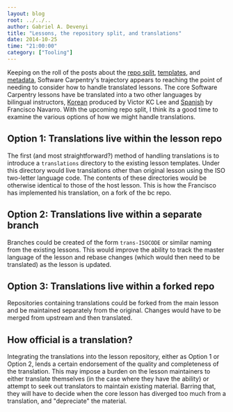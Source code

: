 ```yaml
---
layout: blog
root: ../../..
author: Gabriel A. Devenyi
title: "Lessons, the repository split, and translations"
date: 2014-10-25
time: "21:00:00"
category: ["Tooling"]
---
```

Keeping on the roll of the posts about the [repo split](), [templates](), and [metadata](), Software Carpentry's trajectory appears to reaching the point of needing to consider how to handle translated lessons.
The core Software Carpentry lessons have be translated into a two other languages by bilingual instructors, [Korean](https://github.com/statkclee/xwmooc-sc/tree/gh-pages) produced by Victor KC Lee and [Spanish](https://github.com/franktoffel/swcarpentry-es/tree/master/translations/es) by Francisco Navarro.
With the upcoming repo split, I think its a good time to examine the various options of how we might handle translations.

## Option 1: Translations live within the lesson repo

The first (and most straightforward?) method of handling translations is to introduce a ``translations`` directory to the existing lesson templates.
Under this directory would live translations other than original lesson using the ISO two-letter language code.
The contents of these directories would be otherwise identical to those of the host lesson.
This is how the Francisco has implemented his translation, on a fork of the bc repo.

## Option 2: Translations live within a separate branch

Branches could be created of the form ``trans-ISOCODE`` or similar naming from the existing lessons.
This would improve the ability to track the master language of the lesson and rebase changes (which would then need to be translated) as the lesson is updated.

## Option 3: Translations live within a forked repo

Repositories containing translations could be forked from the main lesson and be maintained separately from the original.
Changes would have to be merged from upstream and then translated.

## How official is a translation?

Integrating the translations into the lesson repository, either as Option 1 or Option 2, lends a certain endorsement of the quality and completeness of the translation. This may impose a burden on the lesson maintainers to either translate themselves (in the case where they have the ability) or attempt to seek out translators to maintain existing material. Barring that, they will have to decide when the core lesson has diverged too much from a translation, and "depreciate" the material. 
